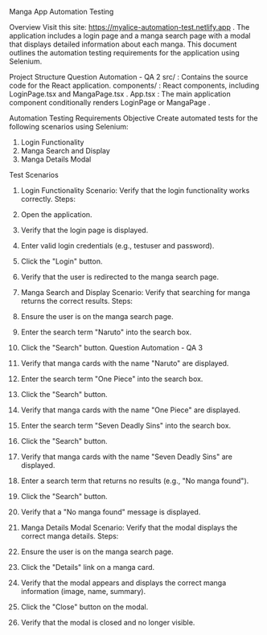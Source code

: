 Manga App Automation Testing

Overview
Visit this site: https://myalice-automation-test.netlify.app . The application
includes a login page and a manga search page with a modal that displays
detailed information about each manga. This document outlines the automation
testing requirements for the application using Selenium.

Project Structure
Question Automation - QA 2
src/ : Contains the source code for the React application.
components/ : React components, including LoginPage.tsx and
MangaPage.tsx .
App.tsx : The main application component conditionally renders
LoginPage or MangaPage .

Automation Testing Requirements
Objective
Create automated tests for the following scenarios using Selenium:
1. Login Functionality
2. Manga Search and Display
3. Manga Details Modal

Test Scenarios
1. Login Functionality
Scenario: Verify that the login functionality works correctly.
Steps:
1. Open the application.
2. Verify that the login page is displayed.
3. Enter valid login credentials (e.g., testuser and password).
4. Click the "Login" button.
5. Verify that the user is redirected to the manga search page.

2. Manga Search and Display
Scenario: Verify that searching for manga returns the correct results.
Steps:
1. Ensure the user is on the manga search page.
2. Enter the search term "Naruto" into the search box.
3. Click the "Search" button.
Question Automation - QA 3
4. Verify that manga cards with the name "Naruto" are displayed.
5. Enter the search term "One Piece" into the search box.
6. Click the "Search" button.
7. Verify that manga cards with the name "One Piece" are displayed.
8. Enter the search term "Seven Deadly Sins" into the search box.
9. Click the "Search" button.
10. Verify that manga cards with the name "Seven Deadly Sins" are
displayed.
11. Enter a search term that returns no results (e.g., "No manga found").
12. Click the "Search" button.
13. Verify that a "No manga found" message is displayed.

3. Manga Details Modal
Scenario: Verify that the modal displays the correct manga details.
Steps:
1. Ensure the user is on the manga search page.
2. Click the "Details" link on a manga card.
3. Verify that the modal appears and displays the correct manga
information (image, name, summary).
4. Click the "Close" button on the modal.
5. Verify that the modal is closed and no longer visible.
